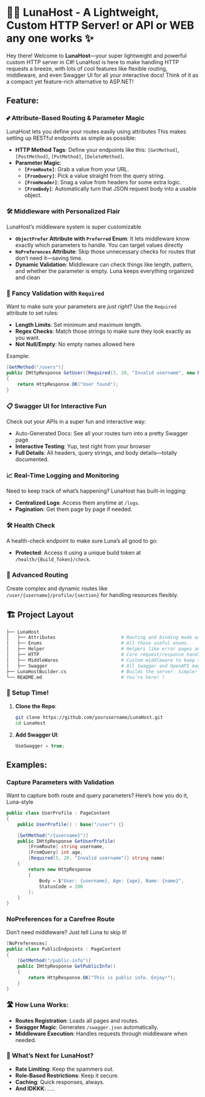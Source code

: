 # 🌙✨ LunaHost - A Lightweight, Custom HTTP Server! or API or WEB any one works ✨

Hey there! Welcome to **LunaHost**—your super lightweight and powerful custom HTTP server in C#! LunaHost is here to make handling HTTP requests a breeze, with lots of cool features like flexible routing, middleware, and even Swagger UI for all your interactive docs! Think of it as a compact yet feature-rich alternative to ASP.NET!

## Feature:

### 💕 Attribute-Based Routing & Parameter Magic
LunaHost lets you define your routes easily using attributes This makes setting up RESTful endpoints as simple as possible:
   - **HTTP Method Tags**: Define your endpoints like this: `[GetMethod]`, `[PostMethod]`, `[PutMethod]`, `[DeleteMethod]`.
   - **Parameter Magic**:
      - **`[FromRoute]`**: Grab a value from your URL.
      - **`[FromQuery]`**: Pick a value straight from the query string.
      - **`[FromHeader]`**: Snag a value from headers for some extra logic.
      - **`[FromBody]`**: Automatically turn that JSON request body into a usable object.

### 🛠️ Middleware with Personalized Flair
LunaHost’s middleware system is super customizable
   - **`ObjectPrefer` Attribute with `Preferred` Enum**: It lets middleware know exactly which parameters to handle. You can target values directly
   - **`NoPreferences` Attribute**: Skip those unnecessary checks for routes that don’t need it—saving time.
   - **Dynamic Validation**: Middleware can check things like length, pattern, and whether the parameter is empty. Luna keeps everything organized and clean

### 🌟 Fancy Validation with `Required`
Want to make sure your parameters are *just right*? Use the `Required` attribute to set rules:
   - **Length Limits**: Set minimum and maximum length.
   - **Regex Checks**: Match those strings to make sure they look exactly as you want.
   - **Not Null/Empty**: No empty names allowed here

Example:
```csharp
[GetMethod("/users")]
public IHttpResponse GetUser([Required(3, 20, "Invalid username", new Regex("^[a-zA-Z]+$"))] string username)
{
    return HttpResponse.OK("User found");
}
```

### 📋 Swagger UI for Interactive Fun
Check out your APIs in a super fun and interactive way:
- Auto-Generated Docs: See all your routes turn into a pretty Swagger page
- **Interactive Testing**: Yup, test right from your browser
- **Full Details**: All headers, query strings, and body details—totally documented.

### 📈 Real-Time Logging and Monitoring
Need to keep track of what’s happening? LunaHost has built-in logging:
- **Centralized Logs**: Access them anytime at `/logs`.
- **Pagination**: Get them page by page if needed.

### 🛠️ Health Check
A health-check endpoint to make sure Luna’s all good to go:
- **Protected**: Access it using a unique build token at `/health/{Build_Token}/check`.

### 🧱 Advanced Routing
Create complex and dynamic routes like `/user/{username}/profile/{section}` for handling resources flexibly.

## 🏗️ Project Layout
```graphql
├── LunaHost
│   ├── Attributes                        # Routing and binding made easy!
│   ├── Enums                             # All those useful enums.
│   ├── Helper                            # Helpers like error pages and health-checks.
│   ├── HTTP                              # Core request/response handling.
│   ├── MiddleWares                       # Custom middleware to keep things functional.
│   ├── Swagger                           # All Swagger and OpenAPI magic.
├── LunaHostBuilder.cs                    # Builds the server. Simple!
└── README.md                             # You’re here! !
```

### 🔧 Setup Time!
1. **Clone the Repo**:
   ```bash
   git clone https://github.com/yourusername/LunaHost.git
   cd LunaHost
   ```
2. **Add Swagger UI**: 
   ```csharp
   UseSwagger = true;
   ```
##  Examples:
### Capture Parameters with Validation
Want to capture both route and query parameters? Here’s how you do it, Luna-style

```csharp
public class UserProfile : PageContent
{
    public UserProfile() : base("/user") {}

    [GetMethod("/{username}")]
    public IHttpResponse GetUserProfile(
        [FromRoute] string username, 
        [FromQuery] int age, 
        [Required(5, 20, "Invalid username")] string name)
    {
        return new HttpResponse
        {
            Body = $"User: {username}, Age: {age}, Name: {name}",
            StatusCode = 200
        };
    }
}
```

### NoPreferences for a Carefree Route
Don’t need middleware? Just tell Luna to skip it!
```csharp
[NoPreferences]
public class PublicEndpoints : PageContent
{
    [GetMethod("/public-info")]
    public IHttpResponse GetPublicInfo()
    {
        return HttpResponse.OK("This is public info. Enjoy!");
    }
}
```

### 🛣️ How Luna Works:
- **Routes Registration**: Loads all pages and routes.
- **Swagger Magic**: Generates `/swagger.json` automatically.
- **Middleware Execution**: Handles requests through middleware when needed.

### 📌 What’s Next for LunaHost?
- **Rate Limiting**: Keep the spammers out.
- **Role-Based Restrictions**: Keep it secure.
- **Caching**: Quick responses, always.
- **And IDKKK**: .....

